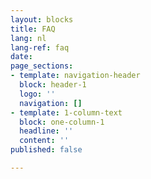 ```yaml
---
layout: blocks
title: FAQ
lang: nl
lang-ref: faq
date: 
page_sections:
- template: navigation-header
  block: header-1
  logo: ''
  navigation: []
- template: 1-column-text
  block: one-column-1
  headline: ''
  content: ''
published: false

---
```

